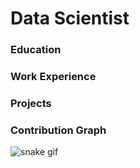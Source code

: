 # Data Scientist 

### Education 


### Work Experience 

### Projects 

### Contribution Graph 
![snake gif](https://github.com/saharhra/saharhra/blob/output/github-contribution-grid-snake.gif)
